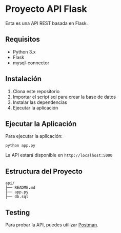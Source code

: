 # Proyecto API Flask

Esta es una API REST basada en Flask.

## Requisitos

- Python 3.x
- Flask
- mysql-connector


## Instalación

1. Clona este repositorio
2. Importar el script sql para crear la base de datos
3. Instalar las dependencias
4. Ejecutar la aplicación


## Ejecutar la Aplicación

Para ejecutar la aplicación:

```
python app.py
```

La API estará disponible en `http://localhost:5000`

## Estructura del Proyecto

```
api/
├── README.md
├── app.py
├── db.sql
```
## Testing

Para probar la API, puedes utilizar [Postman](https://www.postman.com/).





